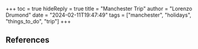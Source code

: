 +++
toc = true
hideReply = true
title = "Manchester Trip"
author = "Lorenzo Drumond"
date = "2024-02-11T19:47:49"
tags = ["manchester",  "holidays",  "things_to_do",  "trip"]
+++



## References
